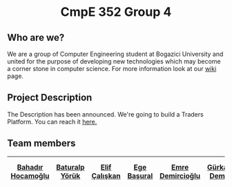 #  <div align="center">CmpE 352 Group 4 </div>


## Who are we?

We are a group of Computer Engineering student at Bogazici University and united for the purpose of developing new technologies which may become a corner stone in computer science. For more information look at our [wiki](../../wiki) page.

## Project Description

The Description has been announced. We're going to build a Traders Platform. You can reach it [here.](https://github.com/bounswe2019group4/CMPE352_Spring20182019_TradersPlatform.pdf)

## Team  members
[Bahadır Hocamoğlu]|[Baturalp Yörük]|[Elif Çalışkan]|[Ege Başural]|[Emre Demircioğlu]|[Gürkan Demir]|[İbrahim Özgürcan Öztaş]|[İsmail Levent Baş]|[Muhammed Bera Kaya]|[Taha Eyup Korkmaz]
-- | - | - | - | -|-|-|-|-|-

[Bahadır Hocamoğlu]: ../../wiki/Bahadır-Hocamoğlu
[Baturalp Yörük]: ../../wiki/Baturalp-Yörük
[Elif Çalışkan]: ../../wiki/Elif-Çalışkan
[Ege Başural]: ../../wiki/Ege-Başural
[Emre Demircioğlu]: ../../wiki/Emre-Demircioğlu
[Gürkan Demir]: ../../wiki/Gürkan-Demir
[İbrahim Özgürcan Öztaş]: ../../wiki/İbrahim-Özgürcan-Öztaş
[İsmail Levent Baş]: ../../wiki/İsmail-Levent-Baş
[Muhammed Bera Kaya]: ../../wiki/Muhammed-Bera-Kaya
[Taha Eyup Korkmaz]: ../../wiki/Taha-Korkmaz
